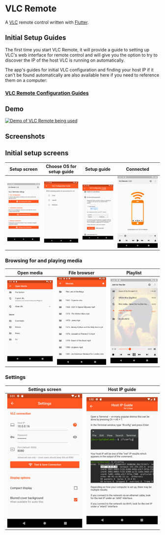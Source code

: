 # VLC Remote

A [VLC](https://www.videolan.org/vlc/) remote control written with [Flutter](https://flutter.io/).

## Initial Setup Guides

The first time you start VLC Remote, it will provide a guide to setting up VLC's web interface
 for remote control and will give you the option to try to discover the IP of the host VLC is
  running on automatically.

The app's guides for initial VLC configuration and finding your host IP if it can't be found
 automatically are also available here if you need to reference them on a computer:

### [VLC Remote Configuration Guides](https://codepen.io/jbscript/full/BaoVYYK)

## Demo

[![Demo of VLC Remote being used](https://img.youtube.com/vi/8eXJX4GVGhA/0.jpg)](https://www.youtube.com/watch?v=8eXJX4GVGhA)

## Screenshots

## Initial setup screens

| Setup screen  | Choose OS for setup guide | Setup guide | Connected |
| ------------- | ------------------------- | ----------- | --------- |
| [![](screenshots/setup.png)](screenshots/setup.png) | [![](screenshots/setup-guide-os.png)](screenshots/setup-guide-os.png) | [![](screenshots/setup-guide-steps.png)](screenshots/setup-guide-steps.png) | [![](screenshots/vlc-connected.png)](screenshots/vlc-connected.png) |

### Browsing for and playing media

| Open media  | File browser | Playlist |
| ----------- | ------------ | -------- |
| [![](screenshots/open-media.png)](screenshots/open-media.png) | [![](screenshots/file-browser.png)](screenshots/file-browser.png) | [![](screenshots/playing-vlc.png)](screenshots/playing-vlc.png) |

### Settings

| Settings screen  | Host IP guide |
| ---------------- | ------------- |
| [![](screenshots/settings.png)](screenshots/settings.png) | [![](screenshots/host-ip-guide-os.png)](screenshots/host-ip-guide-os.png) |

